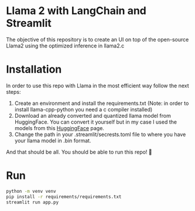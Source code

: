 # Llama 2 with LangChain and Streamlit
The objective of this repository is to create an UI on top of the open-source Llama2 using the optimized inference in llama2.c

# Installation
In order to use this repo with Llama in the most efficient way follow the next steps:
1. Create an environment and install the requirements.txt (Note: in order to install llama-cpp-python you need a c compiler installed)
2. Download an already converted and quantized llama model from HuggingFace. You can convert it yourself but in my case I used the models from this [HuggingFace](https://huggingface.co/TheBloke/Llama-2-7B-Chat-GGML) page.
3. Change the path in your .streamlit/secrests.toml file to where you have your llama model in .bin format.

And that should be all. You should be able to run this repo! :rocket:

# Run

```bash
python -m venv venv
pip install -r requirements/requirements.txt
streamlit run app.py
```